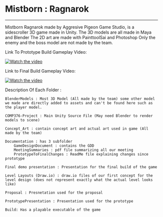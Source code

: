 # Mistborn : Ragnarok
----------------------------------------------

Mistborn Ragnarok made by Aggresive Pigeon Game Studio, is a sidescroller 3D game made in Unity.
The 3D models are all made in Maya and Blender
The 2D art are made with PainttoolSai and Photoshop
Only the enemy and the boss model are not made by the team.

Link To Prototype Build Gameplay Video:

[![Watch the video](https://img.youtube.com/vi/3NI3LvriNbM/maxresdefault.jpg)](https://youtu.be/3NI3LvriNbM)

Link to Final Build Gameplay Video:

[![Watch the video](https://img.youtube.com/vi/P9Xc8IxlYi4/maxresdefault.jpg)](https://youtu.be/P9Xc8IxlYi4)

Description Of Each Folder :

    BlenderModels : Most 3D Model (All made by the team) some other model we made are directly added to assets and can't be found here such as the player model.

    COMP376-Project : Main Unity Source File (May need Blender to render models to scene)

    Concept_Art : contain concept art and actual art used in game (All made by the team)

    Documentation : has 3 subfolder
        GameDesignDocument : contains the GDD
        MeetingSummaries : pdf file summarizing all our meeting
        PrototypeToFinalChanges : ReadMe file explaining changes since prototype

    Final demo presentation : Presentation for the final build of the game

    Level Layouts (Draw.io) : draw.io files of our first concept for the level design (does not represent exactly what the actual level looks like)

    Proposal : Presnetation used for the proposal

    PrototypePresentation : Presentation used for the prototype

    Build: Has a playable executable of the game
